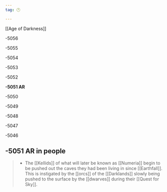 ```yaml
---
tag: 🕛

---
```

[[Age of Darkness]]


-5056

-5055

-5054

-5053

-5052

**-5051 AR**

-5050

-5049

-5048

-5047

-5046



## -5051 AR in people

>  - The [[Kellids]] of what will later be known as [[Numeria]] begin to be pushed out the caves they had been living in since [[Earthfall]]. This is instigated by the [[orcs]] of the [[Darklands]] slowly being pushed to the surface by the [[dwarves]] during their [[Quest for Sky]].






